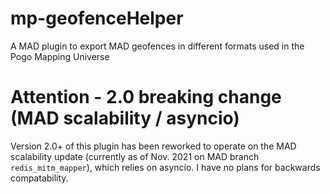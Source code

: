 # mp-geofenceHelper
A MAD plugin to export MAD geofences in different formats used in the Pogo Mapping Universe

# Attention - 2.0 breaking change (MAD scalability / asyncio)

Version 2.0+ of this plugin has been reworked to operate on the MAD scalability update (currently as of Nov. 2021 on MAD branch `redis_mitm_mapper`), which relies on asyncio. I have no plans for backwards compatability.
